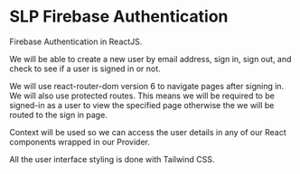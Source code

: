 # SLP Firebase Authentication

Firebase Authentication in ReactJS.

We will be able to create a new user by email address, sign in, sign out, and check to see if a user is signed in or not.

We will use react-router-dom version 6 to navigate pages after signing in. We will also use protected routes. This means we will be required to be signed-in as a user to view the specified page otherwise the we will be routed to the sign in page.

Context will be used so we can access the user details in any of our React components wrapped in our Provider.

All the user interface styling is done with Tailwind CSS.
